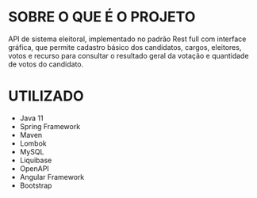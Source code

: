 **SOBRE O QUE É O PROJETO**
========================================================================
API de sistema eleitoral, implementado no padrão Rest full com interface gráfica, que permite cadastro básico dos candidatos, cargos, eleitores, votos e recurso para consultar o resultado geral da votação e quantidade de votos do candidato.


**UTILIZADO**
========================================================================
- Java 11
- Spring Framework
- Maven
- Lombok
- MySQL
- Liquibase
- OpenAPI
- Angular Framework
- Bootstrap

